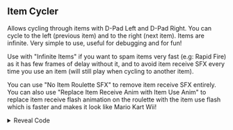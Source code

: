 ## Item Cycler

Allows cycling through items with D-Pad Left and D-Pad Right. You can cycle to the left (previous item) and to the right (next item). Items are infinite. Very simple to use, useful for debugging and for fun!

Use with "Infinite Items" if you want to spam items very fast (e.g: Rapid Fire) as it has few frames of delay without it, and to avoid item receive SFX every time you use an item (will still play when cycling to another item). 

You can use "No Item Roulette SFX" to remove item receive SFX entirely. You can also use "Replace Item Receive Anim with Item Use Anim" to replace item receive flash animation on the roulette with the item use flash which is faster and makes it look like Mario Kart Wii!

<details>
<summary>Reveal Code</summary>

```armv7
002D1DF4 E35500FF
002D203C EB0EB810
E0680084 000000A8
E1A04000 E92D403F 
E590202C E5922000 
E5D23098 E3530001 
05D2309E 03530000 
1A00001D E59F3078 
E28F4078 E5D41001 
E5933000 E5D02038 
E35200FF 0A000004 
E3130030 0A000011 
E5D42000 E3520000 
1A00000E E3130010 
12811001 E3130020 
12411001 E3510000 
B3A01013 E351000F 
03A01011 E3510010 
03A0100E E3510013 
C3A01000 E5C41001 
E59F2010 E12FFF32 
E3A02001 03A02000 
E5C42000 E8BD803F 
002D1DD4 10002028 
```
</details>